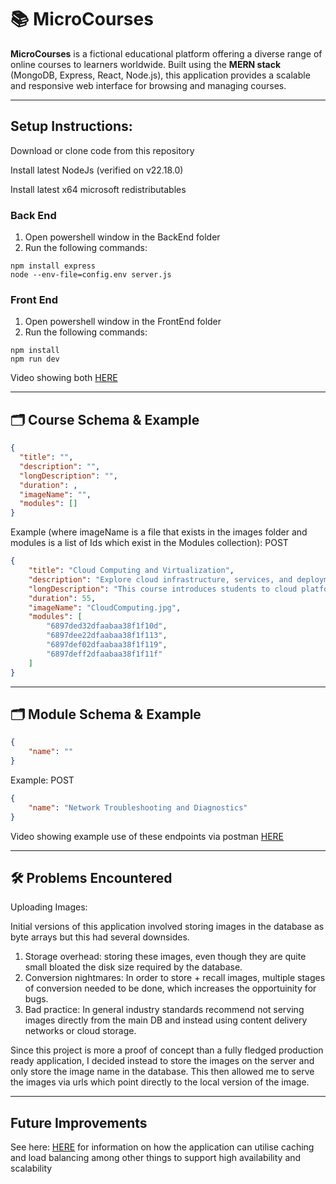 # 📚 MicroCourses

**MicroCourses** is a fictional educational platform offering a diverse range of online courses to learners worldwide. Built using the **MERN stack** (MongoDB, Express, React, Node.js), this application provides a scalable and responsive web interface for browsing and managing courses.

---
## Setup Instructions:

Download or clone code from this repository

Install latest NodeJs (verified on v22.18.0)

Install latest x64 microsoft redistributables

### Back End

1. Open powershell window in the BackEnd folder
2. Run the following commands:
```
npm install express
node --env-file=config.env server.js
```

### Front End

1. Open powershell window in the FrontEnd folder
2. Run the following commands:
```
npm install
npm run dev
```

Video showing both [HERE](https://github.com/GeorgetteTafeNSW/MicroCourses/blob/main/FrontEndandBackEnd.mp4)

---
## 🗂️ Course Schema & Example

```json
{
  "title": "",
  "description": "",
  "longDescription": "",
  "duration": ,
  "imageName": "",
  "modules": []
}
```

Example (where imageName is a file that exists in the images folder and modules is a list of Ids which exist in the Modules collection):
POST
```json
{
    "title": "Cloud Computing and Virtualization",
    "description": "Explore cloud infrastructure, services, and deployment models.",
    "longDescription": "This course introduces students to cloud platforms such as AWS and Azure, covering virtualization, containerization, and cloud architecture. Students will gain hands-on experience with cloud services and deployment strategies.",
    "duration": 55,
    "imageName": "CloudComputing.jpg",
    "modules": [
        "6897ded32dfaabaa38f1f10d",
        "6897dee22dfaabaa38f1f113",
        "6897def02dfaabaa38f1f119",
        "6897deff2dfaabaa38f1f11f"
    ]
}
```
---

## 🗂️ Module Schema & Example
```json
{
    "name": ""
}
```

Example:
POST
```json
{
    "name": "Network Troubleshooting and Diagnostics"
}
```

Video showing example use of these endpoints via postman [HERE](https://github.com/GeorgetteTafeNSW/MicroCourses/blob/main/PostmanEndpointTesting.mp4)

---
## 🛠️ Problems Encountered

Uploading Images:

Initial versions of this application involved storing images in the database as byte arrays but this had several downsides.
1. Storage overhead: storing these images, even though they are quite small bloated the disk size required by the database.
2. Conversion nightmares: In order to store + recall images, multiple stages of conversion needed to be done, which increases the opportuinity for bugs.
3. Bad practice: In general industry standards recommend not serving images directly from the main DB and instead using content delivery networks or cloud
    storage.

Since this project is more a proof of concept than a fully fledged production ready application, I decided instead to store the images on the server and only store the image name in the database. This then allowed me to serve the images via urls which point directly to the local version of the image.

---

## Future Improvements
See here: [HERE](https://github.com/GeorgetteTafeNSW/MicroCourses/blob/main/Report.pdf) for information on how the application can utilise caching and load balancing among other things to support high availability and scalability
